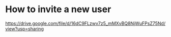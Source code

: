# How to invite a new user

https://drive.google.com/file/d/16dC9FLzwv7z5_mMXvBQ8NjWuFPsZ75Nd/view?usp=sharing
